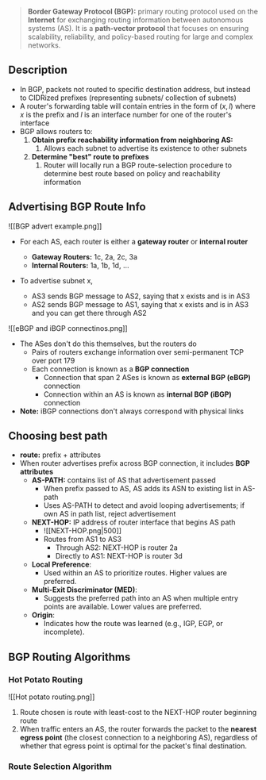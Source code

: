 > **Border Gateway Protocol (BGP):** primary routing protocol used on the **Internet** for exchanging routing information between autonomous systems (AS). It is a **path-vector protocol** that focuses on ensuring scalability, reliability, and policy-based routing for large and complex networks.

## Description
- In BGP, packets not routed to specific destination address, but instead to CIDRized prefixes (representing subnets/ collection of subnets)
- A router's forwarding table will contain entries in the form of $(x,l)$ where $x$ is the prefix and $l$ is an interface number for one of the router's interface
- BGP allows routers to:
	1) **Obtain prefix reachability information from neighboring AS:**
		1) Allows each subnet to advertise its existence to other subnets
	2) **Determine "best" route to prefixes**
		1) Router will locally run a BGP route-selection procedure to determine best route based on policy and reachability information

## Advertising BGP Route Info
![[BGP advert example.png]]
- For each AS, each router is either a **gateway router** or **internal router**
	- **Gateway Routers:** 1c, 2a, 2c, 3a
	- **Internal Routers:** 1a, 1b, 1d, ...

- To advertise subnet x, 
	- AS3 sends BGP message to AS2, saying that x exists and is in AS3
	- AS2 sends BGP message to AS1, saying that x exists and is in AS3 and you can get there through AS2

![[eBGP and iBGP connectinos.png]]
- The ASes don't do this themselves, but the routers do
	- Pairs of routers exchange information over semi-permanent TCP over port 179
	- Each connection is known as a **BGP connection**
		- Connection that span 2 ASes is known as **external BGP (eBGP)** connection
		- Connection within an AS is known as **internal BGP (iBGP)** connection
- **Note:** iBGP connections don't always correspond with physical links

## Choosing best path
- **route:** prefix + attributes
- When router advertises prefix across BGP connection, it includes **BGP attributes**
	- **AS-PATH:** contains list of AS that advertisement passed
		- When prefix passed to AS, AS adds its ASN to existing list in AS-path
		- Uses AS-PATH to detect and avoid looping advertisements; if own AS in path list, reject advertisement
	- **NEXT-HOP:** IP address of router interface that begins AS path
		- ![[NEXT-HOP.png|500]]
		- Routes from AS1 to AS3
			- Through AS2: NEXT-HOP is router 2a
			- Directly to AS1: NEXT-HOP is router 3d
	- **Local Preference**:
	    - Used within an AS to prioritize routes. Higher values are preferred.
	- **Multi-Exit Discriminator (MED)**:
	    - Suggests the preferred path into an AS when multiple entry points are available. Lower values are preferred.
	- **Origin**:
	    - Indicates how the route was learned (e.g., IGP, EGP, or incomplete).

## BGP Routing Algorithms
### Hot Potato Routing
![[Hot potato routing.png]]
1) Route chosen is route with least-cost to the NEXT-HOP router beginning route
2) When traffic enters an AS, the router forwards the packet to the **nearest egress point** (the closest connection to a neighboring AS), regardless of whether that egress point is optimal for the packet's final destination.

### Route Selection Algorithm
